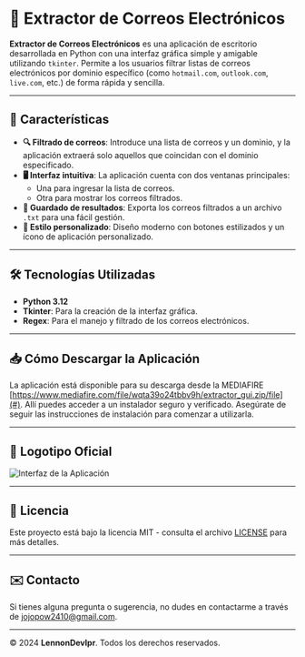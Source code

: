 # 📧 Extractor de Correos Electrónicos

**Extractor de Correos Electrónicos** es una aplicación de escritorio desarrollada en Python con una interfaz gráfica simple y amigable utilizando `tkinter`. Permite a los usuarios filtrar listas de correos electrónicos por dominio específico (como `hotmail.com`, `outlook.com`, `live.com`, etc.) de forma rápida y sencilla.

---

## 🚀 Características

- **🔍 Filtrado de correos**: Introduce una lista de correos y un dominio, y la aplicación extraerá solo aquellos que coincidan con el dominio especificado.
- **🖥️ Interfaz intuitiva**: La aplicación cuenta con dos ventanas principales:
  - Una para ingresar la lista de correos.
  - Otra para mostrar los correos filtrados.
- **💾 Guardado de resultados**: Exporta los correos filtrados a un archivo `.txt` para una fácil gestión.
- **🎨 Estilo personalizado**: Diseño moderno con botones estilizados y un ícono de aplicación personalizado.

---

## 🛠️ Tecnologías Utilizadas

- **Python 3.12**
- **Tkinter**: Para la creación de la interfaz gráfica.
- **Regex**: Para el manejo y filtrado de los correos electrónicos.

---

## 📥 Cómo Descargar la Aplicación

La aplicación está disponible para su descarga desde la MEDIAFIRE [https://www.mediafire.com/file/wqta39o24tbbv9h/extractor_gui.zip/file](#). Allí puedes acceder a un instalador seguro y verificado. Asegúrate de seguir las instrucciones de instalación para comenzar a utilizarla.

---

## 📸 Logotipo Oficial

![Interfaz de la Aplicación](https://johnlennonl.github.io/Xtract.NET/xtract.png)

---

## 📝 Licencia

Este proyecto está bajo la licencia MIT - consulta el archivo [LICENSE](LICENSE) para más detalles.

---

## ✉️ Contacto

Si tienes alguna pregunta o sugerencia, no dudes en contactarme a través de [jojopow2410@gmail.com](mailto:jojopow2410@gmail.com).

---

© 2024 **LennonDevlpr**. Todos los derechos reservados.
